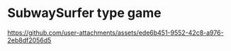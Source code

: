 # SubwaySurfer type game


https://github.com/user-attachments/assets/ede6b451-9552-42c8-a976-2eb8df2056d5

